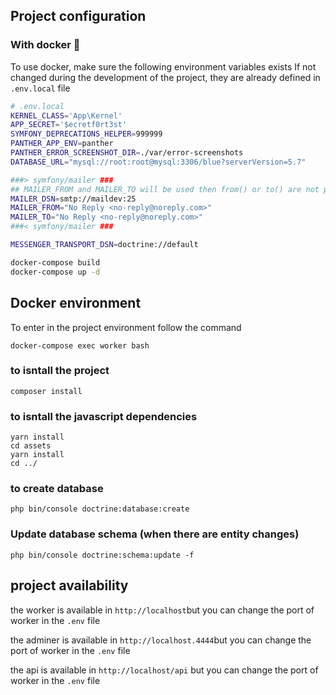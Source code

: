 ## Project configuration

### With docker 🐳

To use docker, make sure the following environment variables exists
If not changed during the development of the project, they are already defined in ``.env.local`` file


```bash
# .env.local
KERNEL_CLASS='App\Kernel'
APP_SECRET='$ecretf0rt3st'
SYMFONY_DEPRECATIONS_HELPER=999999
PANTHER_APP_ENV=panther
PANTHER_ERROR_SCREENSHOT_DIR=./var/error-screenshots
DATABASE_URL="mysql://root:root@mysql:3306/blue?serverVersion=5.7"

###> symfony/mailer ###
## MAILER_FROM and MAILER_TO will be used then from() or to() are not provided 
MAILER_DSN=smtp://maildev:25
MAILER_FROM="No Reply <no-reply@noreply.com>"
MAILER_TO="No Reply <no-reply@noreply.com>"
###< symfony/mailer ###

MESSENGER_TRANSPORT_DSN=doctrine://default
```
```bash
docker-compose build
docker-compose up -d
```

## Docker environment

To enter in the project environment follow the command
```
docker-compose exec worker bash 
```

### to isntall the project
```
composer install
```


### to isntall the javascript dependencies
```
yarn install
cd assets
yarn install
cd ../
```

### to create database
```
php bin/console doctrine:database:create
```

### Update database schema (when there are entity changes)

```
php bin/console doctrine:schema:update -f
```

## project availability

the worker is available in ``http://localhost``but you can change the port of worker in
the ```.env``` file

the adminer is available in ``http://localhost.4444``but you can change the port of worker in
the ```.env``` file

the api is available in ```http://localhost/api``` but you can change the port of worker in
the ```.env``` file
